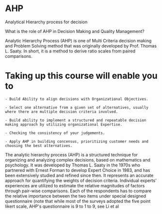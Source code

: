 # AHP
Analytical Hierarchy process for decision

What is the role of AHP in Decision Making and Quality Management?

Analytic Hierarchy Process (AHP) is one of Multi Criteria decision making and Problem Solving method that was originally developed by Prof. Thomas L. Saaty. In short, it is a method to derive ratio scales from paired comparisons.

# Taking up this course will enable you to 

    - Build Ability to align decisions with Organizational Objectives.

    - Select one alternative from a given set of alternatives, usually where there are multiple decision criteria involved.

    - Build ability to implement a structured and repeatable decision making approach by utilizing organizational Expertise.

    - Checking the consistency of your judgements. 

    - Apply AHP in building concensus, prioritizing customer needs and choosing the best alternatives.

The analytic hierarchy process (AHP) is a structured technique for organizing and analyzing complex decisions, based on mathematics and psychology. It was developed by Thomas L. Saaty in the 1970s who partnered with Ernest Forman to develop Expert Choice in 1983, and has been extensively studied and refined since then. It represents an accurate approach for quantifying the weights of decision criteria. Individual experts’ experiences are utilized to estimate the relative magnitudes of factors through pair-wise comparisons. Each of the respondents has to compare the relative importance between the two items under special designed questionnaire (note that while most of the surveys adopted the five point likert scale, AHP's questionnaire is 9 to 1 to 9, see Li et al
